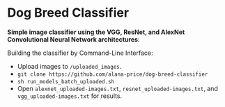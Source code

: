 # Dog Breed Classifier

**Simple image classifier using the VGG, ResNet, and AlexNet Convolutional Neural Network architectures**:

Building the classifier by Command-Line Interface:
- Upload images to `/uploaded_images`.
- `git clone https://github.com/alana-price/dog-breed-classifier`
- `sh run_models_batch_uploaded.sh`
- Open `alexnet_uploaded-images.txt`, `resnet_uploaded-images.txt`, and `vgg_uploaded-images.txt` for results.
